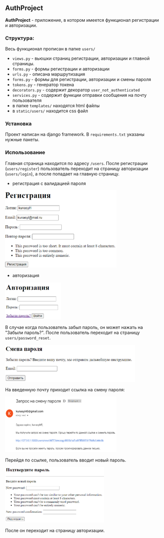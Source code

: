 ## AuthProject
**AuthProject** - приложение, в котором имеется функционал регистрации и авторизации.

### Структура:
Весь функционал прописан в папке `users/`
- `views.py` - вьюшки страниц регистрации, авторизации и главной страницы.
- `forms.py` - формы регистрации и авторизации
- `urls.py` - описана маршрутизация
- `forms.py` - формы для регистрации, авторизации и смены пароля
- `tokens.py` - генератор токена
- `decorators.py` - содержит декоратор `user_not_authenticated`
- `services.py` - содержит функции отправки сообщения на почту пользователя
- в папке `templates/` находятся html файлы
- в `static/users/` находится css файл

### Установка
Проект написан на django framework. В `requirements.txt` указаны нужные пакеты.

### Использование
Главная страница находится по адресу `/users`.
После регистрации (`users/register`) пользователь переходит на страницу авторизации (`users/login`),
а после попадает на главную страницу.

- регистрация с валидацией пароля

<img src="readme_screenshots/reg.png" width="360" height="250">

- авторизация

<img src="readme_screenshots/login.png" width="180" height="120">

В случае когда пользователь забыл пароль, он может нажать на "Забыли пароль?".
После пользователь переходит на страницу `users/password_reset`.

<img src="readme_screenshots/password_reset_request.png" width="420" height="120">

На введенную почту приходит ссылка на смену пароля:

<img src="readme_screenshots/reset_email.png" width="360" height="180">

Перейдя по ссылке, пользователь вводит новый пароль.

<img src="readme_screenshots/password_reset.png" width="320" height="180">

После он переходит на страницу авторизации.